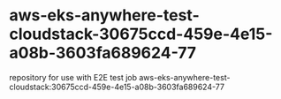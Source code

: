 # aws-eks-anywhere-test-cloudstack-30675ccd-459e-4e15-a08b-3603fa689624-77
repository for use with E2E test job aws-eks-anywhere-test-cloudstack:30675ccd-459e-4e15-a08b-3603fa689624-77
